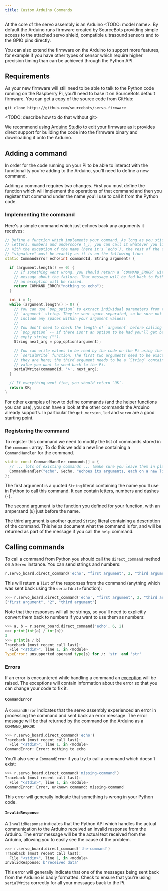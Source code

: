 ```yaml
---
title: Custom Arduino Commands
---
```


At the core of the servo assembly is an Arduino <TODO: model name>. By default
the Arduino runs firmware created by SourceBots providing simple access to the
attached servo shield, compatible ultrasound sensors and to the GPIO pins
directly.

You can also extend the firmware on the Arduino to support more features, for
example if you have other types of sensor which require higher precision timing
than can be achieved through the Python API.

## Requirements

As your new firmware will still need to be able to talk to the Python code
running on the Raspberry Pi, you'll need to base it on SourceBots default
firmware. You can get a copy of the source code from GitHub:

```none
git clone https://github.com/sourcebots/servo-firmware
```

<TODO: describe how to do that without git>

We recommend using [Arduino Studio](https://www.arduino.cc/en/Main/Software) to
edit your firmware as it provides direct support for building the code into the
firmware binary and downloading it onto the Arduino.

## Adding a command

In order for the code running on your Pi to be able to interact with the
functionality you're adding to the Arduino, you'll need to define a new command.

Adding a command requires two changes. First you must define the function which
will implement the operations of that command and then you register that command
under the name you'll use to call it from the Python code.

### Implementing the command

Here's a simple command which just echoes back any arguments it receives:

```cpp
// Define a function which implements your command. As long as you stick to
// letters, numbers and underscore (_), you can call it whatever you like.
// With the exception of the name (here it's `echo`), the rest of the function's
// "signature" must be exactly as it is on the following line:
static CommandError echo(int commandId, String argument) {

  if (argument.length() == 0) {
    // If something went wrong, you should return a `COMMAND_ERROR` with a
    // message about the failure. That message will be fed back to Python where
    // an exception will be raised.
    return COMMAND_ERROR("nothing to echo");
  }

  int i = 1;
  while (argument.length() > 0) {
    // You can use `pop_option` to extract individual parameters from the
    // `argument` string. They're sent space-separated, so be sure not to
    // include any spaces within your argument values!
    //
    // You don't need to check the length of `argument` before calling
    // `pop_option` -- if there isn't an option to be had you'll get back an
    // empty string ("").
    String next_arg = pop_option(argument);

    // You can write values to be read by the code on the Pi using the
    // `serialWrite` function. The first two arguments need to be exactly as
    // they are here; the third argument needs to be a `String` containing the
    // value you want to send back to the Pi.
    serialWrite(commandId, '>', next_arg);
  }

  // If everything went fine, you should return `OK`.
  return OK;
}
```
<!-- TODO: mention being able to send back comments? -->

For other examples of how to define commands (and the helper functions you can
use), you can have a look at the other commands the Arduino already supports.
In particular the `get_version`, `led` and `servo`  are a good starting point.

<!-- TODO should we error in robot-api/robotd if the incoming arguments include spaces? -->

### Registering the command

To register this command we need to modify the list of commands stored in the
`commands` array. To do this we add a new line containing a `CommandHandler` for
the command.

```cpp
static const CommandHandler commands[] = {
  // ... lots of existing commands ... (make sure you leave them in place!)
  CommandHandler("echo", &echo, "echoes its arguments, each on a new line"),
};
```

The first argument is a quoted `String` literal containing the name you'll use
in Python to call this command. It can contain letters, numbers and dashes (`-`).

The second argument is the function you defined for your function, with an
ampersand (`&`) just before the name.

The third argument is another quoted `String` literal containing a description
of the command. This helps document what the command is for, and will be
returned as part of the message if you call the `help` command.

## Calling commands

To call a command from Python you should call the `direct_command` method on a
`Servo` instance. You can send strings and numbers:

```python
r.servo_board.direct_command('echo', "first argument", 2, "third argument")
```

<!-- TODO: what happens to numbers sent over the serial connection? -->

This will return a `list` of the responses from the command (anything which was
sent back using the `serialWrite` function):

```python
>>> r.servo_board.direct_command('echo', "first argument", 2, "third argument")
["first argument", "2", "third argument"]
```

Note that the responses will all be strings, so you'll need to explicitly
convert them back to numbers if you want to use them as numbers:

``` python
>>> a, b = r.servo_board.direct_command('echo', 6, 2)
>>> print(int(a) / int(b))
3
>>> print(a / b)
Traceback (most recent call last):
  File "<stdin>", line 1, in <module>
TypeError: unsupported operand type(s) for /: 'str' and 'str'
```

### Errors

If an error is encountered while handling a command an [exception][errors] will
be raised. The exceptions will contain information about the error so that you
can change your code to fix it.

#### `CommandError`

A `CommandError` indicates that the servo assembly experienced an error in
processing the command and sent back an error message. The error message will be
that returned by the command on the Arduino as a `COMMAND_ERROR`:

```python
>>> r.servo_board.direct_command('echo')
Traceback (most recent call last):
  File "<stdin>", line 1, in <module>
CommandError: Error: nothing to echo
```

You'll also see a `CommandError` if you try to call a command which doesn't
exist:

```python
>>> r.servo_board.direct_command('missing-command')
Traceback (most recent call last):
  File "<stdin>", line 1, in <module>
CommandError: Error, unknown command: missing-command
```

This error will generally indicate that something is wrong in your Python code.

#### `InvalidResponse`

A `InvalidResponse` indicates that the Python API which handles the actual
communication to the Arduino received an invalid response from the Arduino. The
error message will be the actual text received from the Arduino, allowing you to
easily see the cause of the problem.

```python
>>> r.servo_board.direct_command('the-command')
Traceback (most recent call last):
  File "<stdin>", line 1, in <module>
InvalidResponse: b'received data'
```

This error will generally indicate that one of the messages being sent back from
the Arduino is badly formatted. Check to ensure that you're using `serialWrite`
correctly for all your messages back to the Pi.


<!--
    At some point we might need to detail how to remove bits of the firmware
    which the teams aren't using. That's intentionally omitted for the moment
    as it's nontrivial to describe which bits are safe to remove.
-->

[errors]: https://docs.python.org/3/tutorial/errors.html
